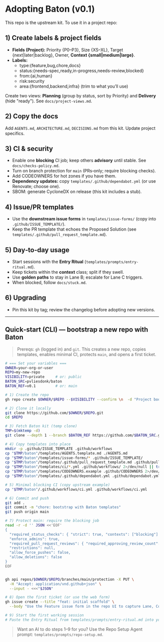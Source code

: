 # Adopting Baton (v0.1)

This repo is the upstream kit. To use it in a project repo:

## 1) Create labels & project fields
- **Fields (Project):** Priority {P0–P3}, Size {XS–XL}, Target {next|later|backlog}, Owner, **Context {small|medium|large}**.
- **Labels:**
  - type:{feature,bug,chore,docs}
  - status:{needs-spec,ready,in-progress,needs-review,blocked}
  - from:{ai,human}
  - risk:security
  - area:{frontend,backend,infra} (trim to what you’ll use)

Create two views: **Planning** (group by status, sort by Priority) and **Delivery** (hide "ready"). See `docs/project-views.md`.

## 2) Copy the docs
Add `AGENTS.md`, `ARCHITECTURE.md`, `DECISIONS.md` from this kit. Update project specifics.

## 3) CI & security
- Enable one **blocking** CI job; keep others **advisory** until stable. See `docs/checks-policy.md`.
- Turn on branch protection for `main` (PRs‑only; require blocking checks).
- Add CODEOWNERS for hot zones if you have them.
- **Dependency updates:** copy `templates/.github/dependabot.yml` (or use Renovate; choose one).
- SBOM: generate CycloneDX on release (this kit includes a stub).

## 4) Issue/PR templates
- Use the **downstream issue forms** in `templates/issue-forms/` (copy into `.github/ISSUE_TEMPLATE/`).
- Keep the PR template that echoes the Proposed Solution (see `templates/.github/pull_request_template.md`).

## 5) Day‑to‑day usage
- Start sessions with the **Entry Ritual** (`templates/prompts/entry-ritual.md`).
- Keep tickets within the **context** class; split if they swell.
- Use **golden paths** to stay in Lane B; escalate for Lane C triggers.
- When blocked, follow `docs/stuck.md`.

## 6) Upgrading
- Pin this kit by tag; review the changelog before adopting new versions.

---

## Quick‑start (CLI) — bootstrap a new repo with Baton

> Prereqs: `gh` (logged in) and `git`. This creates a new repo, copies templates, enables minimal CI, protects `main`, and opens a first ticket.

```bash
# === Set your variables ===
OWNER=your-org-or-user
REPO=my-new-repo
VISIBILITY=private     # or: public
BATON_SRC=pvliesdonk/baton
BATON_REF=v0.1         # or: main

# 1) Create the repo
gh repo create $OWNER/$REPO --$VISIBILITY --confirm \n  -d "Project bootstrapped with Baton"

# 2) Clone it locally
git clone https://github.com/$OWNER/$REPO.git
cd $REPO

# 3) Fetch Baton kit (temp clone)
TMP=$(mktemp -d)
git clone --depth 1 --branch $BATON_REF https://github.com/$BATON_SRC.git "$TMP/baton"

# 4) Copy templates into place
mkdir -p .github/ISSUE_TEMPLATE .github/workflows
cp "$TMP/baton"/templates/AGENTS.template.md ./AGENTS.md
cp "$TMP/baton"/templates/issue-forms/* .github/ISSUE_TEMPLATE/
cp "$TMP/baton"/templates/.github/pull_request_template.md .github/pull_request_template.md
cp "$TMP/baton"/templates/ci/*.yml .github/workflows/ 2>/dev/null || true
cp "$TMP/baton"/templates/CODEOWNERS.example .github/CODEOWNERS 2>/dev/null || true
cp "$TMP/baton"/templates/.github/dependabot.yml .github/dependabot.yml 2>/dev/null || true

# 5) Minimal blocking CI (copy upstream example)
cp "$TMP/baton"/.github/workflows/ci.yml .github/workflows/ci.yml

# 6) Commit and push
git add .
git commit -m "chore: bootstrap with Baton templates"
git push origin main

# 7) Protect main: require the blocking job
read -r -d '' JSON <<'EOF'
{
  "required_status_checks": { "strict": true, "contexts": ["blocking"] },
  "enforce_admins": true,
  "required_pull_request_reviews": { "required_approving_review_count": 0 },
  "restrictions": null,
  "allow_force_pushes": false,
  "allow_deletions": false
}
EOF


gh api repos/$OWNER/$REPO/branches/main/protection -X PUT \
  -H "Accept: application/vnd.github+json" \
  --input - <<<"$JSON"

# 8) Open the first ticket (or use the web form)
gh issue create --title "feat: initial scaffold" \
  --body "Use the Feature issue form in the repo UI to capture Lane, Context, AI profile, and acceptance criteria."

# 9) Start the first working session
# Paste the Entry Ritual from templates/prompts/entry-ritual.md into your chat with the AI.
```

> Want an AI to do steps 1–9 for you? Use the Repo Setup Agent prompt: `templates/prompts/repo-setup.md`.
